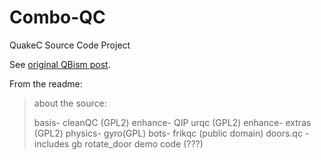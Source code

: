 # Combo-QC
QuakeC Source Code Project

See [original QBism post](https://www.qbism.com/viewtopic.php?f=8&t=22&sid=91a805ec39beae03a45a84616f8fe2b9).

From the readme:

> about the source:
> 
> basis- cleanQC (GPL2)
> enhance- QIP urqc (GPL2)
> enhance- extras (GPL2)
> physics- gyro(GPL)
> bots- frikqc (public domain)
> doors.qc - includes gb rotate_door demo code (???)
